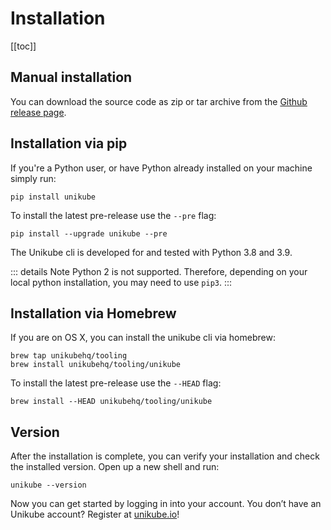 # Installation

[[toc]]

## Manual installation

You can download the source code as zip or tar archive from the
[Github release page](https://github.com/unikubehq/cli/releases).

## Installation via pip

If you're a Python user, or have Python already installed on your machine simply
run:

```shell
pip install unikube
```

To install the latest pre-release use the `--pre` flag:

```shell
pip install --upgrade unikube --pre
```

The Unikube cli is developed for and tested with Python 3.8 and 3.9.

::: details Note
Python 2 is not supported. Therefore, depending on your local python installation, you may need to use `pip3`.
:::

## Installation via Homebrew

If you are on OS X, you can install the unikube cli via homebrew:

```shell
brew tap unikubehq/tooling
brew install unikubehq/tooling/unikube
```

To install the latest pre-release use the `--HEAD` flag:

```shell
brew install --HEAD unikubehq/tooling/unikube
```

## Version

After the installation is complete, you can verify your installation and check the installed version. Open up a new shell and run:

```shell
unikube --version
```

Now you can get started by logging in into your account. You don’t have an Unikube account? Register at [unikube.io](https://unikube.io/)!
